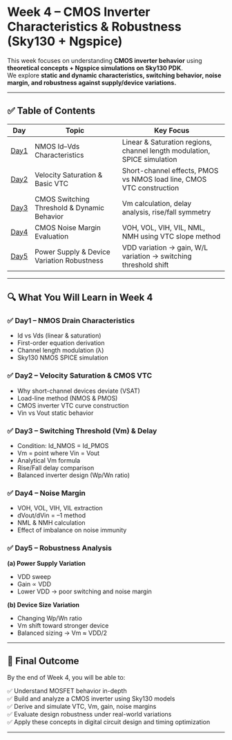 # Week 4 – CMOS Inverter Characteristics & Robustness (Sky130 + Ngspice)

This week focuses on understanding **CMOS inverter behavior** using **theoretical concepts + Ngspice simulations on Sky130 PDK**.  
We explore **static and dynamic characteristics, switching behavior, noise margin, and robustness against supply/device variations.**

---

## ✅ Table of Contents

| Day | Topic | Key Focus |
|----|-------------------------------|-------------------------------|
| [Day1](./Day1 ) | NMOS Id–Vds Characteristics | Linear & Saturation regions, channel length modulation, SPICE simulation |
| [Day2](./Day2/Readme.md) | Velocity Saturation & Basic VTC | Short-channel effects, PMOS vs NMOS load line, CMOS VTC construction |
| [Day3](./Day3/Readme.md) | CMOS Switching Threshold & Dynamic Behavior | Vm calculation, delay analysis, rise/fall symmetry |
| [Day4](./Day4/Readme.md) | CMOS Noise Margin Evaluation | VOH, VOL, VIH, VIL, NML, NMH using VTC slope method |
| [Day5](./Day5/Readme.md) | Power Supply & Device Variation Robustness | VDD variation → gain, W/L variation → switching threshold shift |

---

## 🔍 What You Will Learn in Week 4

### ✅ Day1 – NMOS Drain Characteristics
- Id vs Vds (linear & saturation)
- First-order equation derivation
- Channel length modulation (λ)
- Sky130 NMOS SPICE simulation

### ✅ Day2 – Velocity Saturation & CMOS VTC
- Why short-channel devices deviate (VSAT)
- Load-line method (NMOS & PMOS)
- CMOS inverter VTC curve construction
- Vin vs Vout static behavior

### ✅ Day3 – Switching Threshold (Vm) & Delay
- Condition: Id_NMOS = Id_PMOS
- Vm = point where Vin = Vout
- Analytical Vm formula
- Rise/Fall delay comparison
- Balanced inverter design (Wp/Wn ratio)

### ✅ Day4 – Noise Margin
- VOH, VOL, VIH, VIL extraction
- dVout/dVin = –1 method
- NML & NMH calculation
- Effect of imbalance on noise immunity

### ✅ Day5 – Robustness Analysis
**(a) Power Supply Variation**
- VDD sweep
- Gain ∝ VDD
- Lower VDD → poor switching and noise margin

**(b) Device Size Variation**
- Changing Wp/Wn ratio
- Vm shift toward stronger device
- Balanced sizing → Vm ≈ VDD/2

---

## 🎯 Final Outcome

By the end of Week 4, you will be able to:

✅ Understand MOSFET behavior in-depth  
✅ Build and analyze a CMOS inverter using Sky130 models  
✅ Derive and simulate VTC, Vm, gain, noise margins  
✅ Evaluate design robustness under real-world variations  
✅ Apply these concepts in digital circuit design and timing optimization

---




